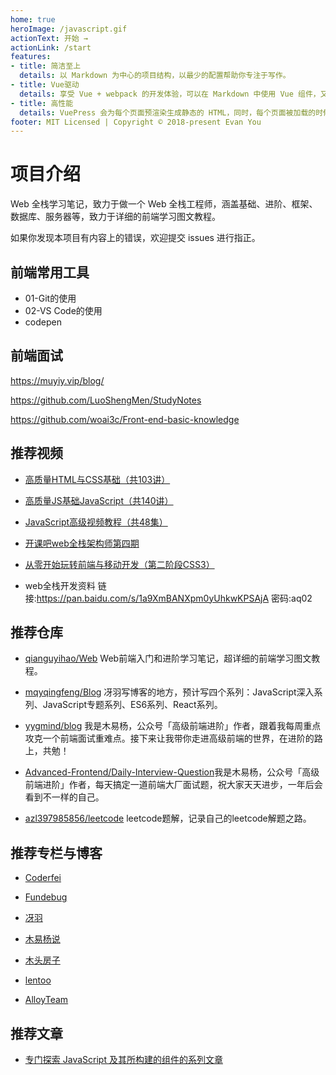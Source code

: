 ```yaml
---
home: true
heroImage: /javascript.gif
actionText: 开始 →
actionLink: /start
features:
- title: 简洁至上
  details: 以 Markdown 为中心的项目结构，以最少的配置帮助你专注于写作。
- title: Vue驱动
  details: 享受 Vue + webpack 的开发体验，可以在 Markdown 中使用 Vue 组件，又可以使用 Vue 来开发自定义主题。
- title: 高性能
  details: VuePress 会为每个页面预渲染生成静态的 HTML，同时，每个页面被加载的时候，将作为 SPA 运行。
footer: MIT Licensed | Copyright © 2018-present Evan You
---
```


# 项目介绍

Web 全栈学习笔记，致力于做一个 Web 全栈工程师，涵盖基础、进阶、框架、数据库、服务器等，致力于详细的前端学习图文教程。

如果你发现本项目有内容上的错误，欢迎提交 issues 进行指正。

## 前端常用工具

- 01-Git的使用
- 02-VS Code的使用
- codepen

## 前端面试

https://muyiy.vip/blog/

https://github.com/LuoShengMen/StudyNotes

https://github.com/woai3c/Front-end-basic-knowledge

## 推荐视频

* [高质量HTML与CSS基础（共103讲）](https://www.bilibili.com/video/av34069180)

* [高质量JS基础JavaScript（共140讲）](https://www.bilibili.com/video/av34087791)

* [JavaScript高级视频教程（共48集）](https://www.bilibili.com/video/av41708223)

* [开课吧web全栈架构师第四期](https://www.bilibili.com/video/av45459092)

* [从零开始玩转前端与移动开发（第二阶段CSS3）](https://www.bilibili.com/video/av15269197)

* web全栈开发资料 链接:https://pan.baidu.com/s/1a9XmBANXpm0yUhkwKPSAjA  密码:aq02

## 推荐仓库

* [qianguyihao/Web](https://github.com/qianguyihao/Web) Web前端入门和进阶学习笔记，超详细的前端学习图文教程。

* [mqyqingfeng/Blog](https://github.com/mqyqingfeng/Blog) 冴羽写博客的地方，预计写四个系列：JavaScript深入系列、JavaScript专题系列、ES6系列、React系列。

* [yygmind/blog](https://github.com/yygmind/blog) 我是木易杨，公众号「高级前端进阶」作者，跟着我每周重点攻克一个前端面试重难点。接下来让我带你走进高级前端的世界，在进阶的路上，共勉！

* [Advanced-Frontend/Daily-Interview-Question](https://github.com/Advanced-Frontend/Daily-Interview-Question)我是木易杨，公众号「高级前端进阶」作者，每天搞定一道前端大厂面试题，祝大家天天进步，一年后会看到不一样的自己。

* [azl397985856/leetcode](https://github.com/azl397985856/leetcode) leetcode题解，记录自己的leetcode解题之路。

## 推荐专栏与博客

* [Coderfei](https://juejin.im/user/5c13283de51d4512410edbfe/activities)

* [Fundebug](https://juejin.im/user/587d9f69b123db4d5e7ed9e3)

* [冴羽](https://juejin.im/user/58e4b9b261ff4b006b3227f4/posts)

* [木易杨说](https://juejin.im/user/56dea4aa7664bf00559f002d/posts)

* [木头房子](https://juejin.im/user/5920fb56a22b9d0058763513/posts)

* [lentoo](https://juejin.im/user/5b11e897f265da6e38191ac1/posts)

* [AlloyTeam](http://www.alloyteam.com/)

## 推荐文章

* [专门探索 JavaScript 及其所构建的组件的系列文章](https://segmentfault.com/a/1190000017352941)
